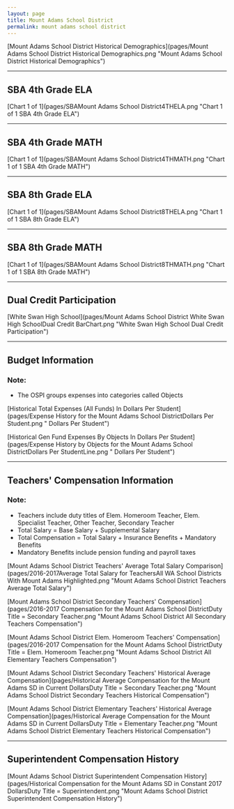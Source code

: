 ```yaml
---
layout: page
title: Mount Adams School District
permalink: mount adams school district
---
```



[Mount Adams School District Historical Demographics](pages/Mount Adams School District Historical Demographics.png "Mount Adams School District Historical Demographics")

___

## SBA 4th Grade ELA

[Chart 1 of 1](pages/SBAMount Adams School District4THELA.png "Chart 1 of 1 SBA 4th Grade ELA")


___

## SBA 4th Grade MATH

[Chart 1 of 1](pages/SBAMount Adams School District4THMATH.png "Chart 1 of 1 SBA 4th Grade MATH")


___

## SBA 8th Grade ELA

[Chart 1 of 1](pages/SBAMount Adams School District8THELA.png "Chart 1 of 1 SBA 8th Grade ELA")


___

## SBA 8th Grade MATH

[Chart 1 of 1](pages/SBAMount Adams School District8THMATH.png "Chart 1 of 1 SBA 8th Grade MATH")


___

## Dual Credit Participation

[White Swan High School](pages/Mount Adams School District White Swan High SchoolDual Credit BarChart.png "White Swan High School Dual Credit Participation")


___

## Budget Information
### Note:
- The OSPI groups expenses into categories called Objects

[Historical Total Expenses (All Funds) In Dollars Per Student](pages/Expense History for the Mount Adams School DistrictDollars Per Student.png " Dollars Per Student")

[Historical Gen Fund Expenses By Objects In Dollars Per Student](pages/Expense History by Objects for the Mount Adams School DistrictDollars Per StudentLine.png " Dollars Per Student")


___

## Teachers' Compensation Information
### Note:
- Teachers include duty titles of Elem. Homeroom Teacher, Elem. Specialist Teacher, Other Teacher, Secondary Teacher
- Total Salary = Base Salary + Supplemental Salary
- Total Compensation = Total Salary + Insurance Benefits + Mandatory Benefits
- Mandatory Benefits include pension funding and payroll taxes

[Mount Adams School District Teachers' Average Total Salary Comparison](pages/2016-2017Average Total Salary for TeachersAll WA School Districts With Mount Adams Highlighted.png "Mount Adams School District Teachers Average Total Salary")

[Mount Adams School District Secondary Teachers' Compensation](pages/2016-2017 Compensation for the Mount Adams School DistrictDuty Title = Secondary Teacher.png "Mount Adams School District All Secondary Teachers Compensation")

[Mount Adams School District Elem. Homeroom Teachers' Compensation](pages/2016-2017 Compensation for the Mount Adams School DistrictDuty Title = Elem. Homeroom Teacher.png "Mount Adams School District All Elementary Teachers Compensation")

[Mount Adams School District Secondary Teachers' Historical Average Compensation](pages/Historical Average Compensation for the Mount Adams SD in Current DollarsDuty Title = Secondary Teacher.png "Mount Adams School District Secondary Teachers Historical Compensation")

[Mount Adams School District Elementary Teachers' Historical Average Compensation](pages/Historical Average Compensation for the Mount Adams SD in Current DollarsDuty Title = Elementary Teacher.png "Mount Adams School District Elementary Teachers Historical Compensation")


___

## Superintendent Compensation History

[Mount Adams School District Superintendent Compensation History](pages/Historical Compensation for the Mount Adams SD in Constant 2017 DollarsDuty Title = Superintendent.png "Mount Adams School District Superintendent Compensation History")

